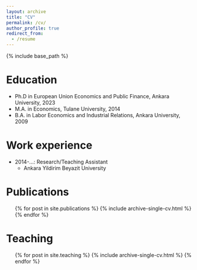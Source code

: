 ```yaml
---
layout: archive
title: "CV"
permalink: /cv/
author_profile: true
redirect_from:
  - /resume
---
```


{% include base_path %}

Education
======
* Ph.D in European Union Economics and Public Finance, Ankara University, 2023
* M.A. in Economics, Tulane University, 2014
* B.A. in Labor Economics and Industrial Relations, Ankara University, 2009

Work experience
======
* 2014-...: Research/Teaching Assistant
  * Ankara Yildirim Beyazit University


Publications
======
  <ul>{% for post in site.publications %}
    {% include archive-single-cv.html %}
  {% endfor %}</ul>
  
Teaching
======
  <ul>{% for post in site.teaching %}
    {% include archive-single-cv.html %}
  {% endfor %}</ul>
